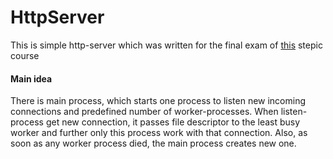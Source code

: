 # HttpServer
<p>
  This is simple http-server which was written for the final exam of
  <a href="https://stepic.org/course/149">this</a> 
  stepic course 
</p>
<h4>Main idea</h4>
<p>
  There is main process, which starts one process to listen new incoming connections and predefined number of 
  worker-processes. When listen-process get new connection, it passes file descriptor to the least busy worker and further 
  only this process work with that connection. Also, as soon as any worker process died, the main process creates new one.  
</p>
